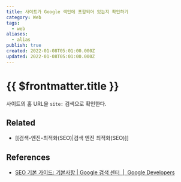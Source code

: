 ```yaml
---
title: 사이트가 Google 색인에 포함되어 있는지 확인하기
category: Web
tags:
  - web
aliases:
  - alias
publish: true
created: 2022-01-08T05:01:00.000Z
updated: 2022-01-08T05:01:00.000Z
---
```


# {{ $frontmatter.title }}

사이트의 홈 URL을 `site:` 검색으로 확인한다.

## Related

- [[검색-엔진-최적화(SEO)|검색 엔진 최적화(SEO)]]

## References

- [SEO 기본 가이드: 기본사항 | Google 검색 센터  |  Google Developers](https://developers.google.com/search/docs/beginner/seo-starter-guide#determine-whether-your-site-is-in-googles-index)
